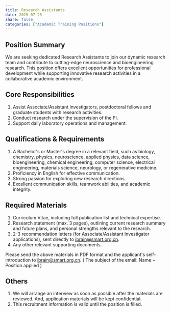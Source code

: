 ```yaml
---
title: Research Assistants
date: 2025-07-25
share: false
categories: ["Academic Training Positions"]
---
```

<!--more-->

## Position Summary
We are seeking dedicated Research Assistants to join our dynamic research team and contribute to cutting-edge neuroscience and bioengineering research. This position offers excellent opportunities for professional development while supporting innovative research activities in a collaborative academic environment.

## Core Responsibilities
1. Assist Associate/Assistant Investigators, postdoctoral fellows and graduate students with research activities.
2. Conduct research under the supervision of the PI.
3. Support daily laboratory operations and management.

## Qualifications & Requirements
1. A Bachelor's or Master's degree in a relevant field, such as biology, chemistry, physics, neuroscience, applied physics, data science, bioengineering, chemical engineering, computer science, electrical engineering, materials science, neurology, or regenerative medicine.
2. Proficiency in English for effective communication.
3. Strong passion for exploring new research directions.
4. Excellent communication skills, teamwork abilities, and academic integrity.

## Required Materials
1. Curriculum Vitae, including full publication list and technical expertise.
2. Research statement (max. 3 pages), outlining current research summary and future plans, and personal strengths relevant to the research.
3. 2-3 recommendation letters (for Associate/Assistant Investigator applications), sent directly to ibrain@smart.org.cn.
4. Any other relevant supporting documents.

Please send the above materials in PDF format and the applicant's self-introduction to ibrain@smart.org.cn.
( The subject of the email: Name + Position applied )

## Others
1. We will arrange an interview as soon as possible after the materials are reviewed. And, application materials will be kept confidential.
2. This recruitment information is valid until the position is filled.